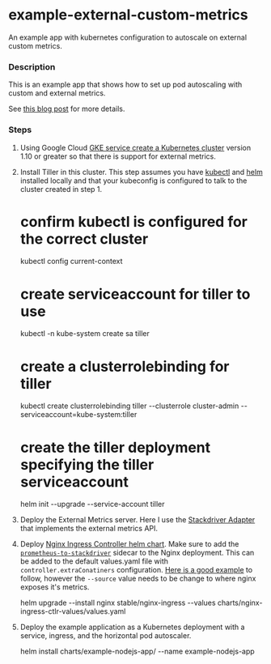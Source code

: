 # example-external-custom-metrics
An example app with kubernetes configuration to autoscale on external custom metrics.

### Description

This is an example app that shows how to set up pod autoscaling with custom and external metrics.

See [this blog post]() for more details.

### Steps

1. Using Google Cloud [GKE service create a Kubernetes cluster](https://cloud.google.com/kubernetes-engine/docs/how-to/creating-a-cluster) version 1.10 or greater so that there is support for external metrics.

2. Install Tiller in this cluster. This step assumes you have [kubectl](https://kubernetes.io/docs/tasks/tools/install-kubectl/) and [helm](https://docs.helm.sh/using_helm/) installed locally and that your kubeconfig is configured to talk to the cluster created in step 1.

    # confirm kubectl is configured for the correct cluster
    kubectl config current-context

    # create serviceaccount for tiller to use
    kubectl -n kube-system create sa tiller
    
    # create a clusterrolebinding for tiller
    kubectl create clusterrolebinding tiller --clusterrole cluster-admin --serviceaccount=kube-system:tiller

    # create the tiller deployment specifying the tiller serviceaccount
    helm init --upgrade --service-account tiller

3. Deploy the External Metrics server. Here I use the [Stackdriver Adapter](https://github.com/GoogleCloudPlatform/k8s-stackdriver/tree/master/custom-metrics-stackdriver-adapter) that implements the external metrics API.

4. Deploy [Nginx Ingress Controller helm chart](https://github.com/helm/charts/tree/master/stable/nginx-ingress). Make sure to add the [`prometheus-to-stackdriver`](https://github.com/GoogleCloudPlatform/k8s-stackdriver/tree/master/prometheus-to-sd) sidecar to the Nginx deployment. This can be added to the default values.yaml file with `controller.extraConatiners` configuration.  [Here is a good example](https://github.com/GoogleCloudPlatform/k8s-stackdriver/blob/master/prometheus-to-sd/kubernetes/prometheus-to-sd-kube-state-metrics.yaml#L26) to follow, however the  `--source` value needs to be change to where nginx exposes it's metrics.

    helm upgrade --install nginx stable/nginx-ingress --values charts/nginx-ingress-ctlr-values/values.yaml
    
5. Deploy the example application as a Kubernetes deployment with a service, ingress, and the horizontal pod autoscaler.

    helm install charts/example-nodejs-app/ --name example-nodejs-app
